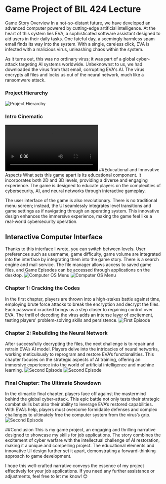 # Game Project of BIL 424 Lecture

Game Story Overview
In a not-so-distant future, we have developed an advanced computer powered by cutting-edge artificial intelligence. At the heart of this system lies EVA, a sophisticated software assistant designed to aid users in their daily tasks. One fateful day, a seemingly harmless spam email finds its way into the system. With a single, careless click, EVA is infected with a malicious virus, unleashing chaos within the system.

As it turns out, this was no ordinary virus; it was part of a global cyber-attack targeting AI systems worldwide. Unbeknownst to us, we had downloaded the virus from that email, corrupting EVA's AI. The virus encrypts all files and locks us out of the neural network, much like a ransomware attack. 

### Project Hierarchy
![Project Hierarchy](Images/Resim9.png?raw=true "Project Hierarchy")

### Intro Cinematic
![Click To See Cinematic](https://github.com/HarunSMetin/EVA_Game_Programming_Project/blob/main/Game_424/Assets/Resources/424%20cinematic-.mp4?raw=false "Intro Cinematic")
##Educational and Innovative Aspects
What sets this game apart is its educational component. It incorporates both 2D and 3D levels, providing a diverse and engaging experience. The game is designed to educate players on the complexities of cybersecurity, AI, and neural networks through interactive gameplay.

The user interface of the game is also revolutionary. There is no traditional menu screen; instead, the UI seamlessly integrates level transitions and game settings as if navigating through an operating system. This innovative design enhances the immersive experience, making the game feel like a real-world cybersecurity operation.

## Interactive Computer Interface
Thanks to this interface I wrote, you can switch between levels. User preferences such as username, game difficulty, game volume are integrated into the interface by integrating them into the game story. There is a search engine and mail service.  The file manager allows access to saved game files, and Game Episodes can be accessed through applications on the desktop.
![Computer OS Menu](Images/Resim2.png?raw=true "OS")
![Computer OS Menu](Images/Resim3.png?raw=true "OS") 

### Chapter 1: Cracking the Codes
In the first chapter, players are thrown into a high-stakes battle against time, employing brute force attacks to break the encryption and decrypt the files. Each password cracked brings us a step closer to regaining control over EVA. The thrill of decoding the virus adds an intense layer of excitement, testing players' problem-solving skills and persistence. 
![First Episode](Images/Resim4.png?raw=true "First Episode") 

### Chapter 2: Rebuilding the Neural Network
After successfully decrypting the files, the next challenge is to repair and retrain EVA’s AI model. Players delve into the intricacies of neural networks, working meticulously to reprogram and restore EVA’s functionalities. This chapter focuses on the strategic aspects of AI training, offering an immersive experience into the world of artificial intelligence and machine learning.
![Second Episode](Images/Resim5.png?raw=true "Second Episode")
![Second Episode](Images/Resim6.png?raw=true "Second Episode") 

### Final Chapter: The Ultimate Showdown
In the climactic final chapter, players face off against the mastermind behind the global cyber-attack. This epic battle not only tests their strategic combat skills but also their ability to leverage EVA’s restored capabilities. With EVA’s help, players must overcome formidable defenses and complex challenges to ultimately free the computer system from the virus’s grip.
![Second Episode](Images/Resim7.png?raw=true "Second Episode")

##Conclusion
This is my game project, an engaging and thrilling narrative designed to showcase my skills for job applications. The story combines the excitement of cyber warfare with the intellectual challenge of AI restoration, making it a unique and compelling project. The educational elements and innovative UI design further set it apart, demonstrating a forward-thinking approach to game development.

I hope this well-crafted narrative conveys the essence of my project effectively for your job applications. If you need any further assistance or adjustments, feel free to let me know! 😊

